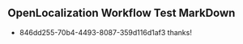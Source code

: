 ## OpenLocalization Workflow Test MarkDown
* 846dd255-70b4-4493-8087-359d116d1af3 thanks!

<!--HONumber=Aug16_HO4-->


